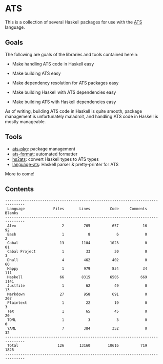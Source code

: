 # ATS

This is a collection of several Haskell packages for use with the
[ATS](http://ats-lang.org/) language.

## Goals

The following are goals of the libraries and tools contained herein:

  * Make handling ATS code in Haskell easy

  * Make building ATS easy

  * Make dependency resolution for ATS packages easy

  * Make building Haskell with ATS dependencies easy

  * Make building ATS with Haskell dependencies easy
  
As of writing, building ATS code in Haskell is quite smooth, package management
is unfortunately maladroit, and handling ATS code in Haskell is mostly
manageable.

## Tools

* [ats-pkg](ats-pkg/README.md): package management
* [ats-format](ats-format/README.md): automated formatter
* [hs2ats](hs2ats/README.md): convert Haskell types to ATS types
* [language-ats](language-ats/README.md): Haskell parser & pretty-printer for ATS

More to come!

## Contents

```
-------------------------------------------------------------------------------
 Language             Files       Lines         Code     Comments       Blanks
-------------------------------------------------------------------------------
 Alex                     2         765          657           16           92
 Bash                     1           8            6            0            2
 Cabal                   13        1104         1023            0           81
 Cabal Project            1          33           30            0            3
 Dhall                    4         462          402            0           60
 Happy                    1         979          834           34          111
 Haskell                 66        8315         6505          669         1141
 Justfile                 1          62           49            0           13
 Markdown                27         958          691            0          267
 Plaintext                1          22           19            0            3
 TeX                      1          65           45            0           20
 TOML                     1           3            3            0            0
 YAML                     7         384          352            0           32
-------------------------------------------------------------------------------
 Total                  126       13160        10616          719         1825
-------------------------------------------------------------------------------
```
